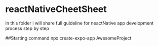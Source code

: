 # reactNativeCheetSheet
In this folder i  will share full  guideline for neactNative app development process step by step

##Starting command 
npx create-expo-app AwesomeProject
